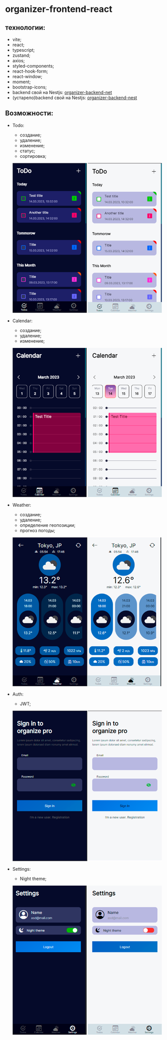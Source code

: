 # organizer-frontend-react

## технологии:

- vite;
- react;
- typescript;
- zustand;
- axios;
- styled-components;
- react-hook-form;
- react-window;
- moment;
- bootstrap-icons;
- backend свой на Nestjs: [organizer-backend-net](https://github.com/XCrones/organizer-backend-NET)
- (устарело)backend свой на Nestjs: [organizer-backend-nest](https://github.com/XCrones/organizer-backend-nest)

## Возможности:

- Todo:

  - создание;
  - удаление;
  - изменение;
  - статус;
  - сортировка;

  ![Todos](https://github.com/XCrones/organizer-frontend-react/blob/main/preview/todos-dark-light.png)

- Calendar:

  - создание;
  - удаление;
  - изменение;

  ![Calendar](https://github.com/XCrones/organizer-frontend-react/blob/main/preview/calendar-dark-light.png)

- Weather:

  - создание;
  - удаление;
  - определение геопозиции;
  - прогноз погоды;

  ![Weather](https://github.com/XCrones/organizer-frontend-react/blob/main/preview/weather-dark-light.png)

- Auth:

  - JWT;

  ![Auth](https://github.com/XCrones/organizer-frontend-react/blob/main/preview/auth-dark-light.png)

- Settings:

  - Night theme;

  ![Settings](https://github.com/XCrones/organizer-frontend-react/blob/main/preview/settings-dark-light.png)
